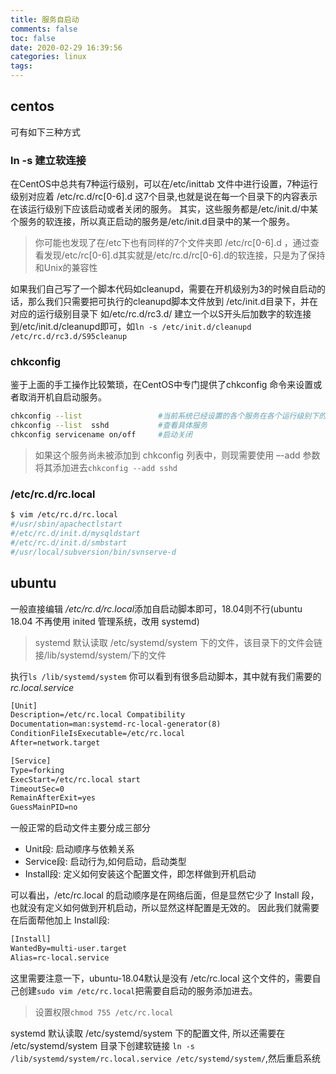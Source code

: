 ```yaml
---
title: 服务自启动
comments: false
toc: false
date: 2020-02-29 16:39:56
categories: linux
tags:
---
```


## centos

可有如下三种方式

### ln -s 建立软连接

在CentOS中总共有7种运行级别，可以在/etc/inittab 文件中进行设置，7种运行级别对应着 /etc/rc.d/rc[0-6].d 这7个目录,也就是说在每一个目录下的内容表示在该运行级别下应该启动或者关闭的服务。
其实，这些服务都是/etc/init.d/中某个服务的软连接，所以真正启动的服务是/etc/init.d目录中的某一个服务。

> 你可能也发现了在/etc下也有同样的7个文件夹即 /etc/rc[0-6].d ，通过查看发现/etc/rc[0-6].d其实就是/etc/rc.d/rc[0-6].d的软连接，只是为了保持和Unix的兼容性

如果我们自己写了一个脚本代码如cleanupd，需要在开机级别为3的时候自启动的话，那么我们只需要把可执行的cleanupd脚本文件放到 /etc/init.d目录下，并在对应的运行级别目录下 如/etc/rc.d/rc3.d/ 建立一个以S开头后加数字的软连接到/etc/init.d/cleanupd即可，如`ln -s /etc/init.d/cleanupd /etc/rc.d/rc3.d/S95cleanup`

### chkconfig

鉴于上面的手工操作比较繁琐，在CentOS中专门提供了chkconfig 命令来设置或者取消开机自启动服务。

``` sh
chkconfig --list                 #当前系统已经设置的各个服务在各个运行级别下的开闭状态
chkconfig --list  sshd           #查看具体服务
chkconfig servicename on/off     #启动关闭
```

> 如果这个服务尚未被添加到 chkconfig 列表中，则现需要使用 –-add 参数将其添加进去`chkconfig --add sshd`

###  /etc/rc.d/rc.local 

``` sh
$ vim /etc/rc.d/rc.local
#/usr/sbin/apachectlstart
#/etc/rc.d/init.d/mysqldstart
#/etc/rc.d/init.d/smbstart
#/usr/local/subversion/bin/svnserve-d
```

## ubuntu

一般直接编辑 */etc/rc.d/rc.local*添加自启动脚本即可，18.04则不行(ubuntu 18.04 不再使用 inited 管理系统，改用 systemd)

> systemd 默认读取 /etc/systemd/system 下的文件，该目录下的文件会链接/lib/systemd/system/下的文件

执行`ls /lib/systemd/system` 你可以看到有很多启动脚本，其中就有我们需要的 *rc.local.service*

``` txt
[Unit]
Description=/etc/rc.local Compatibility
Documentation=man:systemd-rc-local-generator(8)
ConditionFileIsExecutable=/etc/rc.local
After=network.target

[Service]
Type=forking
ExecStart=/etc/rc.local start
TimeoutSec=0
RemainAfterExit=yes
GuessMainPID=no
```

一般正常的启动文件主要分成三部分
* Unit段: 启动顺序与依赖关系 
* Service段: 启动行为,如何启动，启动类型 
* Install段: 定义如何安装这个配置文件，即怎样做到开机启动

可以看出，/etc/rc.local 的启动顺序是在网络后面，但是显然它少了 Install 段，也就没有定义如何做到开机启动，所以显然这样配置是无效的。 因此我们就需要在后面帮他加上 Install段:

``` txt
[Install]  
WantedBy=multi-user.target  
Alias=rc-local.service
```

这里需要注意一下，ubuntu-18.04默认是没有 /etc/rc.local 这个文件的，需要自己创建`sudo vim /etc/rc.local`把需要自启动的服务添加进去。

> 设置权限`chmod 755 /etc/rc.local`

systemd 默认读取 /etc/systemd/system 下的配置文件, 所以还需要在 /etc/systemd/system 目录下创建软链接
`ln -s /lib/systemd/system/rc.local.service /etc/systemd/system/`,然后重启系统

